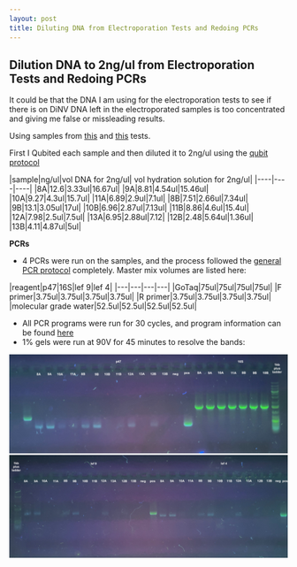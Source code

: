 ```yaml
---
layout: post
title: Diluting DNA from Electroporation Tests and Redoing PCRs
---
```


## Dilution DNA to 2ng/ul from Electroporation Tests and Redoing PCRs 

It could be that the DNA I am using for the electroporation tests to see if there is on DiNV DNA left in the electroporated samples is too concentrated and giving me false or missleading results. 

Using samples from [this](https://meschedl.github.io/Unckless-Lab-Notebook-Maggie/2024/02/23/electroporation-test-2.html) and [this](https://meschedl.github.io/Unckless-Lab-Notebook-Maggie/2024/02/27/bac-DNA-mix.html) tests. 

First I Qubited each sample and then diluted it to 2ng/ul using the [qubit protocol](https://docs.google.com/document/d/1ZCz0SBof6LHE3P_LbftawFyexl8iCECUlvjIcauPYwY/edit?usp=drive_link)

|sample|ng/ul|vol DNA for 2ng/ul| vol hydration solution for 2ng/ul|
|----|----|----|
|8A|12.6|3.33ul|16.67ul|
|9A|8.81|4.54ul|15.46ul|
|10A|9.27|4.3ul|15.7ul|
|11A|6.89|2.9ul|7.1ul|
|8B|7.51|2.66ul|7.34ul|
|9B|13.1|3.05ul|17ul|
|10B|6.96|2.87ul|7.13ul|
|11B|8.86|4.6ul|15.4ul|
|12A|7.98|2.5ul|7.5ul|
|13A|6.95|2.88ul|7.12|
|12B|2.48|5.64ul|1.36ul|
|13B|4.11|4.87ul|5ul|

**PCRs** 

- 4 PCRs were run on the samples, and the process followed the [general PCR protocol](https://github.com/meschedl/Unckless_Lab_Resources/blob/main/protocols/PCR_protocol_general.md) completely. Master mix volumes are listed here:

|reagent|p47|16S|lef 9|lef 4|
|---|---|---|---|
|GoTaq|75ul|75ul|75ul|75ul|
|F primer|3.75ul|3.75ul|3.75ul|3.75ul|
|R primer|3.75ul|3.75ul|3.75ul|3.75ul|
|molecular grade water|52.5ul|52.5ul|52.5ul|52.5ul|

- All PCR programs were run for 30 cycles, and program information can be found [here](https://docs.google.com/spreadsheets/d/1IaLLjsa4SXJr90wUi8xyE1dYvWmHsbThSz3d8N9KaK0/edit#gid=0)
- 1% gels were run at 90V for 45 minutes to resolve the bands:

![](https://raw.githubusercontent.com/meschedl/Unckless-Lab-Notebook-Maggie/master/images/20240228-gel.jpeg)
![](https://raw.githubusercontent.com/meschedl/Unckless-Lab-Notebook-Maggie/master/images/20240228-gel-1.jpeg)
